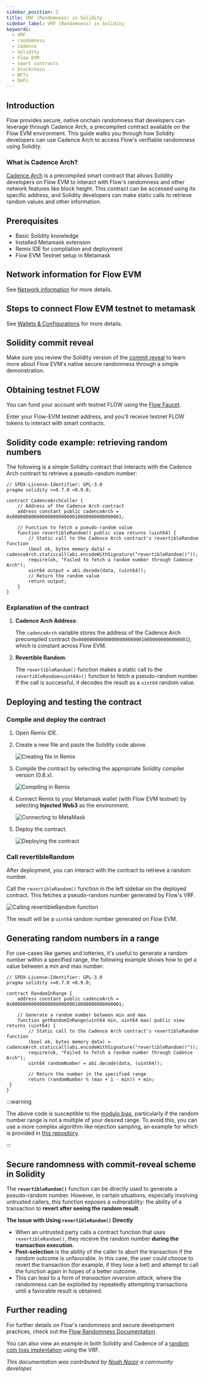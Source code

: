 ```yaml
---
sidebar_position: 2
title: VRF (Randomness) in Solidity
sidebar_label: VRF (Randomness) in Solidity
keywords:
  - VRF
  - randomness
  - Cadence
  - Solidity
  - Flow EVM
  - smart contracts
  - blockchain
  - NFTs
  - DeFi
---
```


## Introduction

Flow provides secure, native onchain randomness that developers can leverage through Cadence Arch, a precompiled contract available on the Flow EVM environment. This guide walks you through how Solidity developers can use Cadence Arch to access Flow's verifiable randomness using Solidity.

### What is Cadence Arch?

[Cadence Arch] is a precompiled smart contract that allows Solidity developers on Flow EVM to interact with Flow's randomness and other network features like block height. This contract can be accessed using its specific address, and Solidity developers can make static calls to retrieve random values and other information.

## Prerequisites

- Basic Solidity knowledge
- Installed Metamask extension
- Remix IDE for compilation and deployment
- Flow EVM Testnet setup in Metamask

## Network information for Flow EVM

See [Network information] for more details.

## Steps to connect Flow EVM testnet to metamask

See [Wallets & Configurations] for more details.

## Solidity commit reveal

Make sure you review the Solidity version of the [commit reveal] to learn more about Flow EVM's native secure randomness through a simple demonstration.

## Obtaining testnet FLOW

You can fund your account with testnet FLOW using the [Flow Faucet].

Enter your Flow-EVM testnet address, and you'll receive testnet FLOW tokens to interact with smart contracts.

## Solidity code example: retrieving random numbers

The following is a simple Solidity contract that interacts with the Cadence Arch contract to retrieve a pseudo-random number:

```solidity
// SPDX-License-Identifier: GPL-3.0
pragma solidity >=0.7.0 <0.9.0;

contract CadenceArchCaller {
    // Address of the Cadence Arch contract
    address constant public cadenceArch = 0x0000000000000000000000010000000000000001;

    // Function to fetch a pseudo-random value
    function revertibleRandom() public view returns (uint64) {
        // Static call to the Cadence Arch contract's revertibleRandom function
        (bool ok, bytes memory data) = cadenceArch.staticcall(abi.encodeWithSignature("revertibleRandom()"));
        require(ok, "Failed to fetch a random number through Cadence Arch");
        uint64 output = abi.decode(data, (uint64));
        // Return the random value
        return output;
    }
}
```

### Explanation of the contract

1. **Cadence Arch Address**:

   The `cadenceArch` variable stores the address of the Cadence Arch precompiled contract (`0x0000000000000000000000010000000000000001`), which is constant across Flow EVM.

2. **Revertible Random**:

   The `revertibleRandom()` function makes a static call to the `revertibleRandom<uint64>()` function to fetch a pseudo-random number. If the call is successful, it decodes the result as a `uint64` random value.

## Deploying and testing the contract

### Compile and deploy the contract

1. Open Remix IDE.
2. Create a new file and paste the Solidity code above.

   ![Creating file in Remix](./imgs/vrf-2.png)

3. Compile the contract by selecting the appropriate Solidity compiler version (0.8.x).

   ![Compiling in Remix](./imgs/vrf-3.png)

4. Connect Remix to your Metamask wallet (with Flow EVM testnet) by selecting **Injected Web3** as the environment.

   ![Connecting to MetaMask](./imgs/vrf-4.png)

5. Deploy the contract.

   ![Deploying the contract](./imgs/vrf-5.png)

### Call revertibleRandom

After deployment, you can interact with the contract to retrieve a random number.

Call the `revertibleRandom()` function in the left sidebar on the deployed contract. This fetches a pseudo-random number generated by Flow's VRF.

![Calling revertibleRandom function](./imgs/vrf-6.png)

The result will be a `uint64` random number generated on Flow EVM.

## Generating random numbers in a range

For use-cases like games and lotteries, it's useful to generate a random number within a specified range, the following example shows how to get a value between a min and max number.

```solidity
// SPDX-License-Identifier: GPL-3.0
pragma solidity >=0.7.0 <0.9.0;

contract RandomInRange {
    address constant public cadenceArch = 0x0000000000000000000000010000000000000001;

    // Generate a random number between min and max
    function getRandomInRange(uint64 min, uint64 max) public view returns (uint64) {
        // Static call to the Cadence Arch contract's revertibleRandom function
        (bool ok, bytes memory data) = cadenceArch.staticcall(abi.encodeWithSignature("revertibleRandom()"));
        require(ok, "Failed to fetch a random number through Cadence Arch");
        uint64 randomNumber = abi.decode(data, (uint64));

        // Return the number in the specified range
        return (randomNumber % (max + 1 - min)) + min;
 }
}
```

:::warning

The above code is susceptible to the [modulo bias], particularly if the random number range is not a multiple of your desired range. To avoid this, you can use a more complex algorithm like rejection sampling, an example for which is provided in [this repository].

:::

## Secure randomness with commit-reveal scheme in Solidity

The **`revertibleRandom()`** function can be directly used to generate a pseudo-random number. However, in certain situations, especially involving untrusted callers, this function exposes a vulnerability: the ability of a transaction to **revert after seeing the random result**.

**The Issue with Using `revertibleRandom()` Directly**

- When an untrusted party calls a contract function that uses `revertibleRandom()`, they receive the random number **during the transaction execution**.
- **Post-selection** is the ability of the caller to abort the transaction if the random outcome is unfavorable. In this case, the user could choose to revert the transaction (for example, if they lose a bet) and attempt to call the function again in hopes of a better outcome.
- This can lead to a form of _transaction reversion attack_, where the randomness can be exploited by repeatedly attempting transactions until a favorable result is obtained.

## Further reading

For further details on Flow's randomness and secure development practices, check out the [Flow Randomness Documentation].

You can also view an example in both Solidity and Cadence of a [random coin toss implentation] using the VRF.

_This documentation was contributed by [Noah Naizir] a community developer._

<!-- Relative links. Will not render on the page -->

[Cadence Arch]: https://github.com/onflow/flips/blob/main/protocol/20231116-evm-support.md#cadence-arch
[Flow EVM Testnet RPC]: https://testnet.evm.nodes.onflow.org/
[Flow EVM Testnet Explorer]: https://evm-testnet.flowscan.io/
[Flow Faucet]: https://testnet-faucet.onflow.org/fund-account
[modulo bias]: https://research.kudelskisecurity.com/2020/07/28/the-definitive-guide-to-modulo-bias-and-how-to-avoid-it/
[this repository]: https://github.com/onflow/random-coin-toss
[Flow Randomness Documentation]: https://developers.flow.com/build/cadence/advanced-concepts/randomness
[random coin toss implentation]: https://github.com/onflow/random-coin-toss
[Noah Naizir]: https://x.com/noah_overflow
[Network information]: ../../build/evm/quickstart.md#network-information
[Wallets & Configurations]: ../../blockchain-development-tutorials/evm/setup/integrating-metamask.mdx
[commit reveal]: https://github.com/onflow/random-coin-toss/blob/main/solidity/src/CoinToss.sol